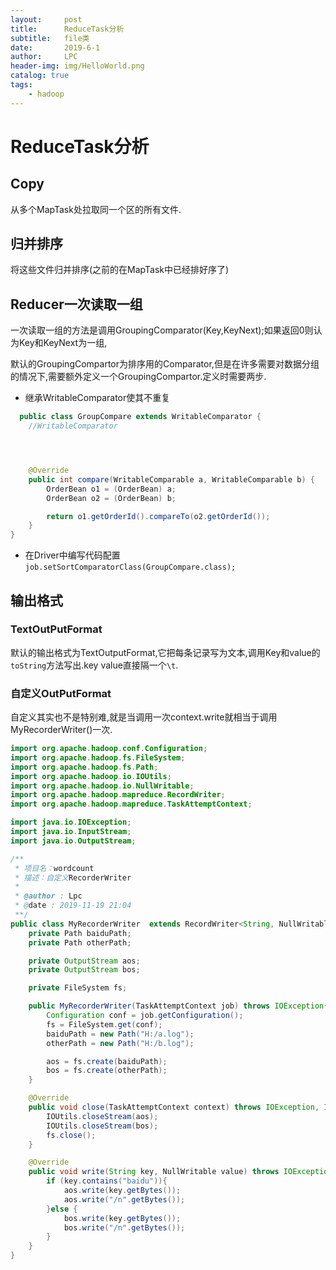 ```yaml
---
layout:     post
title:      ReduceTask分析
subtitle:   file类
date:       2019-6-1
author:     LPC
header-img: img/HelloWorld.png
catalog: true
tags:
    - hadoop
---
```


# ReduceTask分析

## Copy

从多个MapTask处拉取同一个区的所有文件.

## 归并排序

将这些文件归并排序(之前的在MapTask中已经排好序了)

## Reducer一次读取一组

一次读取一组的方法是调用GroupingComparator(Key,KeyNext);如果返回0则认为Key和KeyNext为一组,

默认的GroupingCompartor为排序用的Comparator,但是在许多需要对数据分组的情况下,需要额外定义一个GroupingCompartor.定义时需要两步.

- 继承WritableComparator使其不重复

```java
  public class GroupCompare extends WritableComparator {
    //WritableComparator




    @Override
    public int compare(WritableComparable a, WritableComparable b) {
        OrderBean o1 = (OrderBean) a;
        OrderBean o2 = (OrderBean) b;

        return o1.getOrderId().compareTo(o2.getOrderId());
    }
}
 ```

- 在Driver中编写代码配置`job.setSortComparatorClass(GroupCompare.class);`

## 输出格式

### TextOutPutFormat

默认的输出格式为TextOutputFormat,它把每条记录写为文本,调用Key和value的`toString`方法写出.key value直接隔一个`\t`.

### 自定义OutPutFormat

自定义其实也不是特别难,就是当调用一次context.write就相当于调用MyRecorderWriter()一次.

```java
import org.apache.hadoop.conf.Configuration;
import org.apache.hadoop.fs.FileSystem;
import org.apache.hadoop.fs.Path;
import org.apache.hadoop.io.IOUtils;
import org.apache.hadoop.io.NullWritable;
import org.apache.hadoop.mapreduce.RecordWriter;
import org.apache.hadoop.mapreduce.TaskAttemptContext;

import java.io.IOException;
import java.io.InputStream;
import java.io.OutputStream;

/**
 * 项目名：wordcount
 * 描述：自定义RecorderWriter
 *
 * @author : Lpc
 * @date : 2019-11-19 21:04
 **/
public class MyRecorderWriter  extends RecordWriter<String, NullWritable> {
    private Path baiduPath;
    private Path otherPath;

    private OutputStream aos;
    private OutputStream bos;

    private FileSystem fs;

    public MyRecorderWriter(TaskAttemptContext job) throws IOException{
        Configuration conf = job.getConfiguration();
        fs = FileSystem.get(conf);
        baiduPath = new Path("H:/a.log");
        otherPath = new Path("H:/b.log");

        aos = fs.create(baiduPath);
        bos = fs.create(otherPath);
    }

    @Override
    public void close(TaskAttemptContext context) throws IOException, InterruptedException {
        IOUtils.closeStream(aos);
        IOUtils.closeStream(bos);
        fs.close();
    }

    @Override
    public void write(String key, NullWritable value) throws IOException, InterruptedException {
        if (key.contains("baidu")){
            aos.write(key.getBytes());
            aos.write("/n".getBytes());
        }else {
            bos.write(key.getBytes());
            bos.write("/n".getBytes());
        }
    }
}

```
